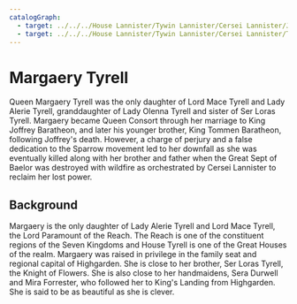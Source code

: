 ```yaml
---
catalogGraph:
  - target: ../../../House Lannister/Tywin Lannister/Cersei Lannister/Joffrey Baratheon.html
  - target: ../../../House Lannister/Tywin Lannister/Cersei Lannister/Tommen Baratheon.html
---
```


# Margaery Tyrell

Queen Margaery Tyrell was the only daughter of Lord Mace Tyrell and Lady Alerie Tyrell, granddaughter of Lady Olenna Tyrell and sister of Ser Loras Tyrell. Margaery became Queen Consort through her marriage to King Joffrey Baratheon, and later his younger brother, King Tommen Baratheon, following Joffrey's death. However, a charge of perjury and a false dedication to the Sparrow movement led to her downfall as she was eventually killed along with her brother and father when the Great Sept of Baelor was destroyed with wildfire as orchestrated by Cersei Lannister to reclaim her lost power.

## Background

Margaery is the only daughter of Lady Alerie Tyrell and Lord Mace Tyrell, the Lord Paramount of the Reach. The Reach is one of the constituent regions of the Seven Kingdoms and House Tyrell is one of the Great Houses of the realm. Margaery was raised in privilege in the family seat and regional capital of Highgarden. She is close to her brother, Ser Loras Tyrell, the Knight of Flowers. She is also close to her handmaidens, Sera Durwell and Mira Forrester, who followed her to King's Landing from Highgarden. She is said to be as beautiful as she is clever.
